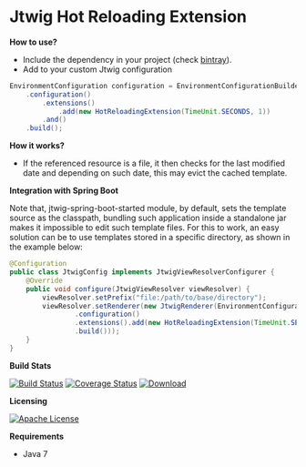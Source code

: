 # Jtwig Hot Reloading Extension

**How to use?**

- Include the dependency in your project (check [bintray](https://bintray.com/jtwig/maven/jtwig-hot-reloading-extension/_latestVersion)).
- Add to your custom Jtwig configuration

```java
EnvironmentConfiguration configuration = EnvironmentConfigurationBuilder
    .configuration()
        .extensions()
            .add(new HotReloadingExtension(TimeUnit.SECONDS, 1))
        .and()
    .build();
```

**How it works?**

- If the referenced resource is a file, it then checks for the last modified date and depending on such date, this may evict the cached template.


**Integration with Spring Boot**

Note that, jtwig-spring-boot-started module, by default, sets the template source as the classpath, bundling such application inside a standalone jar makes it impossible to edit such template files. 
For this to work, an easy solution can be to use templates stored in a specific directory, as shown in the example below:

```java
@Configuration
public class JtwigConfig implements JtwigViewResolverConfigurer {
    @Override
    public void configure(JtwigViewResolver viewResolver) {
        viewResolver.setPrefix("file:/path/to/base/directory");
        viewResolver.setRenderer(new JtwigRenderer(EnvironmentConfigurationBuilder
                .configuration()
                .extensions().add(new HotReloadingExtension(TimeUnit.SECONDS, 1)).and()
                .build()));
    }
}
```

**Build Stats**

[![Build Status](https://travis-ci.org/jtwig/jtwig-hot-reloading-extension.svg?branch=master)](https://travis-ci.org/jtwig/jtwig-hot-reloading-extension)
[![Coverage Status](https://coveralls.io/repos/github/jtwig/jtwig-hot-reloading-extension/badge.svg?branch=master)](https://coveralls.io/github/jtwig/jtwig-hot-reloading-extension?branch=master)
[![Download](https://api.bintray.com/packages/jtwig/maven/jtwig-hot-reloading-extension/images/download.svg) ](https://bintray.com/jtwig/maven/jtwig-hot-reloading-extension/_latestVersion)

**Licensing**

[![Apache License](https://img.shields.io/hexpm/l/plug.svg?maxAge=2592000)]()

**Requirements**

- Java 7
